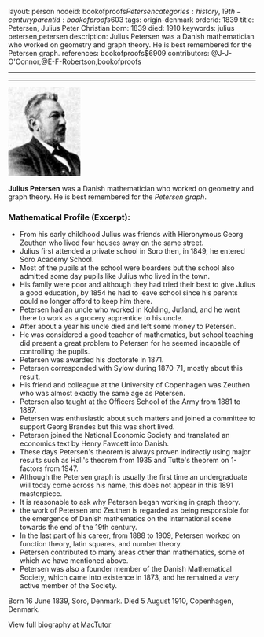 layout: person
nodeid: bookofproofs$Petersen
categories: history,19th-century
parentid: bookofproofs$603
tags: origin-denmark
orderid: 1839
title: Petersen, Julius Peter Christian
born: 1839
died: 1910
keywords: julius petersen,petersen
description: Julius Petersen was a Danish mathematician who worked on geometry and graph theory. He is best remembered for the Petersen graph.
references: bookofproofs$6909
contributors: @J-J-O'Connor,@E-F-Robertson,bookofproofs

---



---

![Petersen.jpg](https://github.com/bookofproofs/bookofproofs.github.io/blob/main/_sources/_assets/images/portraits/Petersen.jpg?raw=true)

**Julius Petersen** was a Danish mathematician who worked on geometry and graph theory. He is best remembered for the _Petersen graph_.

### Mathematical Profile (Excerpt):
* From his early childhood Julius was friends with Hieronymous Georg Zeuthen who lived four houses away on the same street.
* Julius first attended a private school in Soro then, in 1849, he entered Soro Academy School.
* Most of the pupils at the school were boarders but the school also admitted some day pupils like Julius who lived in the town.
* His family were poor and although they had tried their best to give Julius a good education, by 1854 he had to leave school since his parents could no longer afford to keep him there.
* Petersen had an uncle who worked in Kolding, Jutland, and he went there to work as a grocery apprentice to his uncle.
* After about a year his uncle died and left some money to Petersen.
* He was considered a good teacher of mathematics, but school teaching did present a great problem to Petersen for he seemed incapable of controlling the pupils.
* Petersen was awarded his doctorate in 1871.
* Petersen corresponded with Sylow during 1870-71, mostly about this result.
* His friend and colleague at the University of Copenhagen was Zeuthen who was almost exactly the same age as Petersen.
* Petersen also taught at the Officers School of the Army from 1881 to 1887.
* Petersen was enthusiastic about such matters and joined a committee to support Georg Brandes but this was short lived.
* Petersen joined the National Economic Society and translated an economics text by Henry Fawcett into Danish.
* These days Petersen's theorem is always proven indirectly using major results such as Hall's theorem from 1935 and Tutte's theorem on 1-factors from 1947.
* Although the Petersen graph is usually the first time an undergraduate will today come across his name, this does not appear in this 1891 masterpiece.
* It is reasonable to ask why Petersen began working in graph theory.
* the work of Petersen and Zeuthen is regarded as being responsible for the emergence of Danish mathematics on the international scene towards the end of the 19th  century.
* In the last part of his career, from 1888 to 1909, Petersen worked on function theory, latin squares, and number theory.
* Petersen contributed to many areas other than mathematics, some of which we have mentioned above.
* Petersen was also a founder member of the Danish Mathematical Society, which came into existence in 1873, and he remained a very active member of the Society.

Born 16 June 1839, Soro, Denmark. Died 5 August 1910, Copenhagen, Denmark.

View full biography at [MacTutor](https://mathshistory.st-andrews.ac.uk/Biographies/Petersen/)
